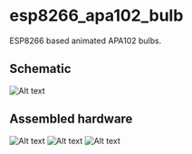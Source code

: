 # esp8266_apa102_bulb
ESP8266 based animated APA102 bulbs.

## Schematic ##

![Alt text](/../media/schematic_v3.1.png?raw=true "v3.1: Schematic")


## Assembled hardware ##

![Alt text](/../media/v2_95pct_assembled.jpg?raw=true "v2: 95% assembled")
![Alt text](/../media/v2_running.jpg?raw=true "v2: Assembled and running over WiFi")
![Alt text](/../media/v2_assembled.jpg?raw=true "v2: Hanging and running over WiFi")

